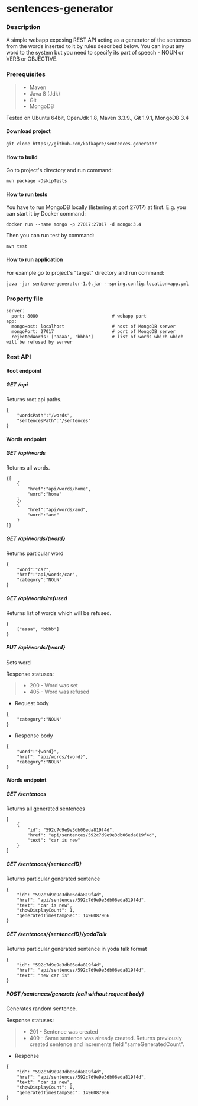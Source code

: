 # sentences-generator


### Description
A simple webapp exposing REST API acting as a generator of the sentences from the words inserted to it by rules described below. 
You can input any word to the system but you need to specify its part of speech - NOUN or VERB or OBJECTIVE.

### Prerequisites
 >- Maven
 >- Java 8 (Jdk)
 >- Git
 >- MongoDB

Tested on Ubuntu 64bit, OpenJdk 1.8, Maven 3.3.9., Git 1.9.1, MongoDB 3.4

#### Download project

```
git clone https://github.com/kafkapre/sentences-generator
```

#### How to build

Go to project's directory and run command:

```
mvn package -DskipTests
```

#### How to run tests
You have to run MongoDB locally (listening at port 27017) at first. E.g. you can start it by Docker command:

```
docker run --name mongo -p 27017:27017 -d mongo:3.4
```

Then you can run test by command:
```
mvn test
```

#### How to run application

For example go to project's "target" directory and run command:

```
java -jar sentence-generator-1.0.jar --spring.config.location=app.yml
```

### Property file
```
server:
  port: 8080                            # webapp port
app:
  mongoHost: localhost                  # host of MongoDB server
  mongoPort: 27017                      # port of MongoDB server
  rejectedWords: ['aaaa', 'bbbb']       # list of words which which will be refused by server                         
```


### Rest API

#### Root endpoint

##### GET /api
Returns root api paths.

```
{
    "wordsPath":"/words",
    "sentencesPath":"/sentences"
}
```


#### Words endpoint

##### GET /api/words
Returns all words.

```
{[
    {
        "href":"api/words/home",
        "word":"home"
    },
    {
        "href":"api/words/and",
        "word":"and"
    }
]}
```

##### GET /api/words/{word}
Returns particular word

```
{
    "word":"car",
    "href":"api/words/car",
    "category":"NOUN"
}
```


##### GET /api/words/refused
Returns list of words which will be refused.
```
{
    ["aaaa", "bbbb"] 
}
```

##### PUT /api/words/{word}
Sets word 

Response statuses:
>- 200 - Word was set
>- 405 - Word was refused
 
 - Request body

```
{    
    "category":"NOUN"
}
```

 - Response body
```
{
    "word":"{word}",
    "href": "api/words/{word}",
    "category":"NOUN"
}
```


#### Words endpoint

##### GET /sentences
Returns all generated sentences

```
[
    {
        "id": "592c7d9e9e3db06eda819f4d",
        "href": "api/sentences/592c7d9e9e3db06eda819f4d",
        "text": "car is new"
    }
]
```

##### GET /sentences/{sentenceID}
Returns particular generated sentence

```
{
    "id": "592c7d9e9e3db06eda819f4d",
    "href": "api/sentences/592c7d9e9e3db06eda819f4d",
    "text": "car is new",
    "showDisplayCount": 1,
    "generatedTimestampSec": 1496087966
}
```

##### GET /sentences/{sentenceID}/yodaTalk
Returns particular generated sentence in yoda talk format

```
{
    "id": "592c7d9e9e3db06eda819f4d",
    "href": "api/sentences/592c7d9e9e3db06eda819f4d",
    "text": "new car is"
}
```


##### POST /sentences/generate (call without request body)
Generates random sentence.

Response statuses:
>- 201 - Sentence was created
>- 409 - Same sentence was already created. Returns previously created sentence and increments field "sameGeneratedCount".
 
 - Response
 
```
{
    "id": "592c7d9e9e3db06eda819f4d",
    "href": "api/sentences/592c7d9e9e3db06eda819f4d",
    "text": "car is new",
    "showDisplayCount": 0,
    "generatedTimestampSec": 1496087966
}
```